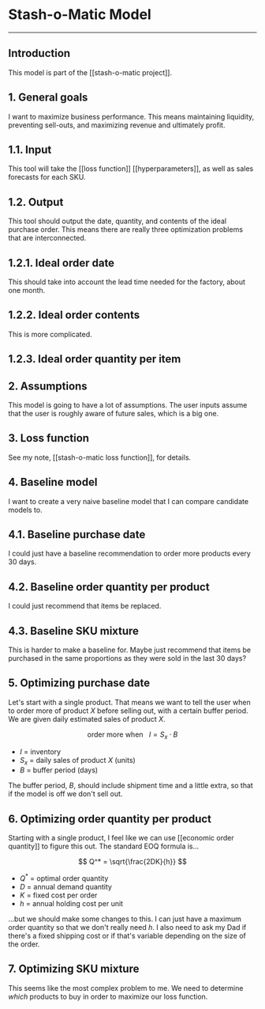 # Stash-o-Matic Model


---
## Introduction
This model is part of the [[stash-o-matic project]]. 

## 1. General goals
I want to maximize business performance. This means maintaining liquidity, preventing sell-outs, and maximizing revenue and ultimately profit. 

## 1.1. Input
This tool will take the [[loss function]] [[hyperparameters]], as well as sales forecasts for each SKU. 

## 1.2. Output
This tool should output the date, quantity, and contents of the ideal purchase order. This means there are really three optimization problems that are interconnected. 

## 1.2.1. Ideal order date
This should take into account the lead time needed for the factory, about one month. 

## 1.2.2. Ideal order contents
This is more complicated. 

## 1.2.3. Ideal order quantity per item

## 2. Assumptions
This model is going to have a lot of assumptions. The user inputs assume that the user is roughly aware of future sales, which is a big one.

## 3. Loss function
See my note, [[stash-o-matic loss function]], for details. 

## 4. Baseline model
I want to create a very naive baseline model that I can compare candidate models to. 

## 4.1. Baseline purchase date
I could just have a baseline recommendation to order more products every 30 days. 

## 4.2. Baseline order quantity per product
I could just recommend that items be replaced.

## 4.3. Baseline SKU mixture
This is harder to make a baseline for. Maybe just recommend that items be purchased in the same proportions as they were sold in the last 30 days?

## 5. Optimizing purchase date
Let's start with a single product. That means we want to tell the user when to order more of product $X$ before selling out, with a certain buffer period. We are given daily estimated sales of product $X$. 

$$
\text{order more when} \ \ \ I = S_x \cdot B
$$

- $I$ = inventory
- $S_x$ = daily sales of product $X$ (units)
- $B$ = buffer period (days)

The buffer period, $B$, should include shipment time and a little extra, so that if the model is off we don't sell out. 

## 6. Optimizing order quantity per product
Starting with a single product, I feel like we can use [[economic order quantity]] to figure this out. The standard EOQ formula is...

$$
Q^* = \sqrt{\frac{2DK}{h}}
$$

- $Q^*$ = optimal order quantity
- $D$ = annual demand quantity
- $K$ = fixed cost per order
- $h$ = annual holding cost per unit

...but we should make some changes to this. I can just have a maximum order quantity so that we don't really need $h$. I also need to ask my Dad if there's a fixed shipping cost or if that's variable depending on the size of the order. 

## 7. Optimizing SKU mixture
This seems like the most complex problem to me. We need to determine *which* products to buy in order to maximize our loss function. 